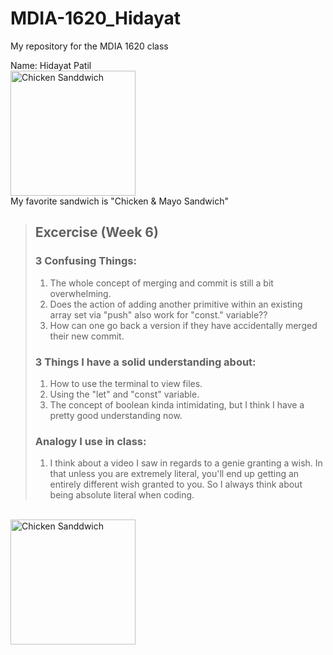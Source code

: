 # MDIA-1620_Hidayat
My repository for the MDIA 1620 class

Name: Hidayat Patil <br>
<img src="https://www.indianhealthyrecipes.com/wp-content/uploads/2023/09/mayo-chicken-sandwich-recipe.jpg" alt="Chicken Sanddwich" width="200" height="200">
<br>
My favorite sandwich is "Chicken & Mayo Sandwich"

> ## Excercise (Week 6)
> ### 3 Confusing Things:
> 1. The whole concept of merging and commit is still a bit overwhelming.
> 2. Does the action of adding another primitive within an existing array set via "push" also work for "const." variable??
> 3. How can one go back a version if they have accidentally merged their new commit.
> ### 3 Things I have a solid understanding about:
> 1. How to use the terminal to view files.
> 2. Using the "let" and "const" variable.
> 3. The concept of boolean kinda intimidating, but I think I have a pretty good understanding now.
> ### Analogy I use in class:
> 1. I think about a video I saw in regards to a genie granting a wish. In that unless you are extremely literal, you'll end up getting an entirely different wish granted to you. So I always think about being absolute literal when coding. 
<br>
<img src="https://i0.wp.com/media3.giphy.com/media/TrYXjFjgam6A0/giphy.gif" alt="Chicken Sanddwich" width="200" height="200">
<br>